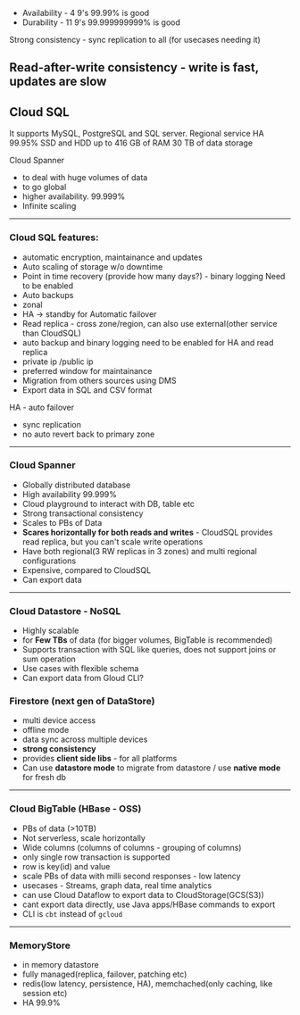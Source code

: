 - Availability - 4 9's 99.99% is good
- Durability   - 11 9's 99.999999999% is good

Strong consistency - sync replication to all (for usecases needing it)

Read-after-write consistency - write is fast, updates are slow
---
## Cloud SQL

It supports MySQL, PostgreSQL and SQL server. 
Regional service 
HA 99.95% 
SSD and HDD 
up to 416 GB of RAM 30 TB of data storage 

Cloud Spanner 
- to deal with huge volumes of data
- to go global
- higher availability. 99.999%
- Infinite scaling

---

### Cloud SQL features: 
- automatic encryption, maintainance and updates
- Auto scaling of storage w/o downtime
- Point in time recovery (provide how many days?) - binary logging Need to be enabled
- Auto backups
- zonal
- HA -> standby for Automatic failover
- Read replica - cross zone/region, can also use external(other service than CloudSQL)
- auto backup and binary logging need to be enabled for HA and read replica
- private ip /public ip
- preferred window for maintainance
- Migration from others sources using DMS
- Export data in SQL and CSV format


HA - auto failover 
- sync replication
- no auto revert back to primary zone 

---

### Cloud Spanner
- Globally distributed database
- High availability 99.999%
- Cloud playground to interact with DB, table etc
- Strong transactional consistency
- Scales to PBs of Data
- **Scares horizontally for both reads and writes** - CloudSQL provides read replica, but you can't scale write operations
- Have both regional(3 RW replicas in 3 zones) and multi regional configurations
- Expensive, compared to CloudSQL
- Can export data


-----
### Cloud Datastore - NoSQL
- Highly scalable
- for **Few TBs** of data (for bigger volumes, BigTable is recommended)
- Supports transaction with SQL like queries, does not support joins or sum operation
- Use cases with flexible schema
- Can export data from Gloud CLI?

### Firestore (next gen of DataStore)
- multi device access
- offline mode
- data sync across multiple devices
- **strong consistency**
- provides **client side libs** - for all platforms
- Can use **datastore mode** to migrate from datastore / use **native mode** for fresh db

---

### Cloud BigTable (HBase - OSS)
- PBs of data  (>10TB)
- Not serverless, scale horizontally
- Wide columns (columns of columns - grouping of columns)
- only single row transaction is supported
- row is key(id) and value
- scale PBs of data with milli second responses - low latency
- usecases - Streams, graph data, real time analytics
- can use Cloud Dataflow to export data to CloudStorage(GCS(S3)) 
- cant export data directly, use Java apps/HBase commands to export
- CLI is `cbt` instead of `gcloud`

---

### MemoryStore
- in memory datastore
- fully managed(replica, failover, patching etc)
- redis(low latency, persistence, HA), memchached(only caching, like session etc)
- HA 99.9%